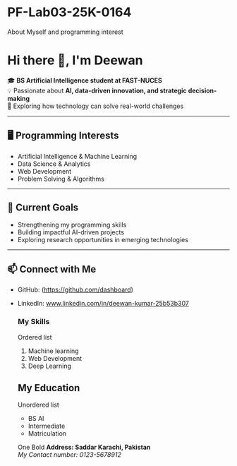 # PF-Lab03-25K-0164
About Myself and programming interest
# Hi there 👋, I'm Deewan  

🎓 **BS Artificial Intelligence student at FAST-NUCES**  
💡 Passionate about **AI, data-driven innovation, and strategic decision-making**  
🚀 Exploring how technology can solve real-world challenges  

---

## 🖥️ Programming Interests
- Artificial Intelligence & Machine Learning  
- Data Science & Analytics  
- Web Development  
- Problem Solving & Algorithms  

---

## 🌱 Current Goals
- Strengthening my programming skills  
- Building impactful AI-driven projects  
- Exploring research opportunities in emerging technologies  

---

## 📫 Connect with Me
- GitHub: (https://github.com/dashboard)
- LinkedIn: www.linkedin.com/in/deewan-kumar-25b53b307

  ### My Skills
  Ordered list
  1. Machine learning
  2. Web Development
  3. Deep Learning
 
  ## My Education
  Unordered list
  - BS AI
  - Intermediate
  - Matriculation

  One Bold
  **Address: Saddar Karachi, Pakistan**<br/>
  _My Contact number: 0123-5678912_
  
  
